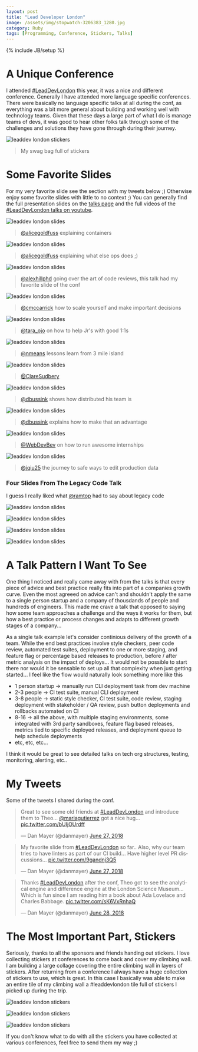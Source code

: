 ```yaml
---
layout: post
title: "Lead Developer London"
image: /assets/img/stopwatch-3206383_1280.jpg
category: Ruby
tags: [Programming, Conference, Stickers, Talks]
---
```

{% include JB/setup %}

# A Unique Conference

I attended [#LeadDevLondon](https://twitter.com/hashtag/LeadDevLondon) this year, it was a nice and different conference. Generally I have attended more language specific conferences. There were basically no language specific talks at all during the conf, as everything was a bit more general about building and working well with technology teams. Given that these days a large part of what I do is manage teams of devs, it was good to hear other folks talk through some of the challenges and solutions they have gone through during their journey.

![leaddev london stickers](/assets/img/leaddev_london_stickers.jpg)
> My swag bag full of stickers

# Some Favorite Slides

For my very favorite slide see the section with my tweets below ;) Otherwise enjoy some favorite slides with little to no context ;) You can generally find the full presentation slides on the [talks page](https://london2018.theleaddeveloper.com/schedule) and the full videos of the [#LeadDevLondon talks on youtube](https://www.youtube.com/playlist?list=PLBzScQzZ83I_VX8zgmLqIfma_kJs3RRmu).

![leaddev london slides](/assets/img/leaddev_london/container_manual_1.jpg)
> [@alicegoldfuss](https://twitter.com/alicegoldfuss) explaining containers

![leaddev london slides](/assets/img/leaddev_london/container_manual_2.jpg)
> [@alicegoldfuss](https://twitter.com/alicegoldfuss) explaining what else ops does ;)

![leaddev london slides](/assets/img/leaddev_london/art_of_reviews.jpg)
> [@alexhillphd](https://twitter.com/alexhillphd) going over the art of code reviews, this talk had my favorite slide of the conf

![leaddev london slides](/assets/img/leaddev_london/scaling_yourself.jpg)
> [@cmccarrick](https://twitter.com/cmccarrick) how to scale yourself and make important decisions

![leaddev london slides](/assets/img/leaddev_london/jr_next.jpg)
> [@tara_ojo](https://twitter.com/tara_ojo) on how to help Jr's with good 1:1s

![leaddev london slides](/assets/img/leaddev_london/destroyed_island.jpg)
> [@nmeans](https://twitter.com/nmeans) lessons learn from 3 mile island

![leaddev london slides](/assets/img/leaddev_london/no_elitism.jpg)
> [@ClareSudbery](https://twitter.com/ClareSudbery)

![leaddev london slides](/assets/img/leaddev_london/widely_distributed.jpg)
> [@dbussink](https://twitter.com/dbussink) shows how distributed his team is

![leaddev london slides](/assets/img/leaddev_london/widely_distributed_2.jpg)
> [@dbussink](https://twitter.com/dbussink) explains how to make that an advantage

![leaddev london slides](/assets/img/leaddev_london/awesome_internships.jpg)
> [@WebDevBev](https://twitter.com/WebDevBev) on how to run awesome internships

![leaddev london slides](/assets/img/leaddev_london/edit_data.jpg)
> [@jqiu25](https://twitter.com/jqiu25) the journey to safe ways to edit production data

### Four Slides From The Legacy Code Talk

I guess I really liked what [@ramtop](https://twitter.com/ramtop) had to say about legacy code

![leaddev london slides](/assets/img/leaddev_london/legacy_rewrite.jpg)

![leaddev london slides](/assets/img/leaddev_london/legacy_strangler.jpg)

![leaddev london slides](/assets/img/leaddev_london/legacy_modularity.jpg)

![leaddev london slides](/assets/img/leaddev_london/legacy_simplify.jpg)


# A Talk Pattern I Want To See

One thing I noticed and really came away with from the talks is that every piece of advice and best practice really fits into part of a companies growth curve. Even the most agreeed on advice can't and shouldn't apply the same to a single person startup and a company of thousdands of people and hundreds of engineers. This made me crave a talk that opposed to saying how some team approaches a challenge and the ways it works for them, but how a best practice or process changes and adapts to different growth stages of a company...

As a single talk example let's consider continious delivery of the growth of a team. While the end best practices involve style checkers, peer code review, automated test suites, deployment to one or more staging, and feature flag or percentage based releases to production, before / after metric analysis on the impact of deploys... It would not be possible to start there nor would it be sensable to set up all that complexity when just getting started... I feel like the flow would naturally look something more like this

* 1 person startup -> manually run CLI deployment task from dev machine
* 2-3 people -> CI test suite, manual CLI deployment
* 3-8 people -> static style checker, CI test suite, code review, staging deployment with stakeholder / QA review, push button deployments and rollbacks automated on CI
* 8-16 -> all the above, with multiple staging environments, some integrated with 3rd party sandboxes, feature flag based releases, metrics tied to specific deployed releases, and deployment queue to help schedule deployments
* etc, etc, etc...

I think it would be great to see detailed talks on tech org structures, testing, monitoring, alerting, etc..

# My Tweets

Some of the tweets I shared during the conf.

<blockquote class="twitter-tweet" data-lang="en"><p lang="en" dir="ltr">Great to see some old friends at <a href="https://twitter.com/hashtag/LeadDevLondon?src=hash&amp;ref_src=twsrc%5Etfw">#LeadDevLondon</a> and introduce them to Theo... <a href="https://twitter.com/mariagutierrez?ref_src=twsrc%5Etfw">@mariagutierrez</a> got a nice hug... <a href="https://t.co/bUIjOUrdff">pic.twitter.com/bUIjOUrdff</a></p>&mdash; Dan Mayer (@danmayer) <a href="https://twitter.com/danmayer/status/1012026404890988545?ref_src=twsrc%5Etfw">June 27, 2018</a></blockquote>
<script async src="https://platform.twitter.com/widgets.js" charset="utf-8"></script>



<blockquote class="twitter-tweet" data-lang="en"><p lang="en" dir="ltr">My favorite slide from <a href="https://twitter.com/hashtag/LeadDevLondon?src=hash&amp;ref_src=twsrc%5Etfw">#LeadDevLondon</a> so far.. Also, why our team tries to have linters as part of our CI build... Have higher level PR discussions... <a href="https://t.co/9gandnj3Q5">pic.twitter.com/9gandnj3Q5</a></p>&mdash; Dan Mayer (@danmayer) <a href="https://twitter.com/danmayer/status/1011991874259832833?ref_src=twsrc%5Etfw">June 27, 2018</a></blockquote>
<script async src="https://platform.twitter.com/widgets.js" charset="utf-8"></script>



<blockquote class="twitter-tweet" data-lang="en"><p lang="en" dir="ltr">Thanks <a href="https://twitter.com/hashtag/LeadDevLondon?src=hash&amp;ref_src=twsrc%5Etfw">#LeadDevLondon</a> after the conf, Theo got to see the analytical engine and difference engine at the London Science Museum... Which is fun since I am reading him a book about Ada Lovelace and Charles Babbage. <a href="https://t.co/sK6VxRnhaQ">pic.twitter.com/sK6VxRnhaQ</a></p>&mdash; Dan Mayer (@danmayer) <a href="https://twitter.com/danmayer/status/1012420484158255104?ref_src=twsrc%5Etfw">June 28, 2018</a></blockquote>
<script async src="https://platform.twitter.com/widgets.js" charset="utf-8"></script>



# The Most Important Part, Stickers

Seriously, thanks to all the sponsors and friends handing out stickers. I love collecting stickers at conferences to come back and cover my climbing wall. I am building a large collage covering the entire climbing wall in layers of stickers. After returning from a conference I always have a huge collection of stickers to use, which is great. In this case I basically was able to make an entire tile of my climbing wall a #leaddevlondon tile full of stickers I picked up during the trip.

![leaddev london stickers](/assets/img/leaddev_london/stickers_1.jpg)

![leaddev london stickers](/assets/img/leaddev_london/stickers_2.jpg)

![leaddev london stickers](/assets/img/leaddev_london/stickers_3.jpg)


If you don't know what to do with all the stickers you have collected at various conferences, feel free to send them my way ;)